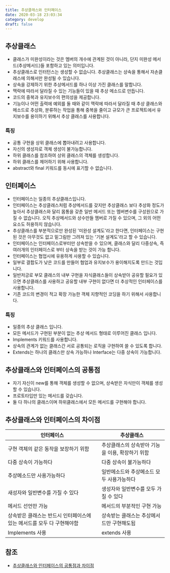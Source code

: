 ```yaml
---
title: 추상클래스와 인터페이스
date: 2020-03-18 23:03:34
category: develop
draft: false
---
```


## 추상클래스

- 클래스가 미완성이라는 것은 멤버의 개수에 관계된 것이 아니라, 단지 미완성 메서드(추상메서드)들 포함하고 있는 의미입니다.
- 추상클래스로 인터턴스는 생성할 수 없습니다. 추상클래스는 상속을 통해서 자손클래스에 의해서만 완성될 수 있습니다.
- 상속을 강제하기 위한 추상메서드를 하나 이상 가진 클래스를 말합니다.
- 맥락에 따라서 달라질 수 있는 기능들이 있을 때 추상 메소드로 만듭니다.
- 코드의 중복과 유지보수의 편의성을 제공합니다.
- 기능이나 어떤 출력에 예외를 둘 때와 같이 맥락에 따라서 달라질 때 추상 클래스와 메소드로 추상화, 분류하는 작업을 통해 중복을 줄이고 규모가 큰 프로젝트에서 유지보수를 용이하기 위해서 추상 클래스를 사용합니다.

### 특징

- 공통 구현을 상위 클래스에 뽑아내려고 사용합니다.
- 자신의 생성자로 객체 생성이 불가능합니다.
- 하위 클래스를 참조하여 상위 클래스의 객체를 생성합니다.
- 하위 클래스를 제어하기 위해 사용합니다.
- abstract와 final 키워드를 동시에 표기할 수 없습니다.

## 인터페이스

- 인터페이스는 일종의 추상클래스입니다.
- 인터페이스는 추상클래스처럼 추상메서드를 갖지만 추상클래스 보다 추상화 정도가 높아서 추상클래스와 달리 몸통을 갖춘 일반 메서드 또는 멤버변수를 구성원으로 가질 수 없습니다. 오직 추상메서드와 상수만들 멤버로 가질 수 있으며, 그 외의 어떤 요소도 허용하지 않습니다.
- 추상클래스를 부분적으로만 완성된 '미완성 설계도'라고 한다면, 인터페이스는 구현된 것은 아무것도 없고 밑그림만 그려져 있는 '기본 설계도'라고 할 수 있습니다.
- 인터페이스는 인터페이스로부터만 상속받을 수 있으며, 클래스와 달리 다중상속, 즉 여러개의 인터페이스로 부터 상속을 받는 것이 가능 합니다.
- 인터페이스는 협업시에 유용하게 사용할 수 있습니다.
- 일부로 결합도가 낮은 코드를 만들어 협업과 유지보수가 용이해지도록 만드는 것입니다.
- 일반저긍로 부모 클래스의 내부 구현을 자식클래스들이 상속받아 공유할 필요가 있으면 추상클래스를 사용하고 공유할 내부 구현이 없다면 더 추상적인 인터페이스를 사용합니다.
- 기존 코드의 변경이 적고 확장 가능한 객체 지향적인 코딩을 하기 위해서 사용합니다.

### 특징

- 일종의 추상 클래스 입니다.
- 모든 메서드가 구현된 부분이 없는 추상 메서드 형태로 이루어진 클래스 입니다.
- Implements 키워드를 사용합니다.
- 상속의 관계가 없는 클래스간 서로 공통되는 로직을 구현하여 쓸 수 있도록 합니다.
- Extends는 하나의 클래스만 상속 가능하나 Interface는 다중 상속이 가능합니다.

## 추상클래스와 인터페이스의 공통점

- 자기 자신이 new를 통해 객체를 생성할 수 없으며, 상속받은 자식만이 객체를 생성할 수 있습니다.
- 프로토타입만 있는 메서드를 갖습니다.
- 둘 다 하나의 클래스이며 하위클래스에서 모든 메서드를 구현해야 합니다.

## 추상클래스와 인터페이스의 차이점

| 인터페이스                                                             | 추상클래스                                       |
| ---------------------------------------------------------------------- | ------------------------------------------------ |
| 구현 객체의 같은 동작을 보장하기 위함                                  | 추상클래스의 상속받아 기능을 이용, 확장하기 위함 |
| 다중 상속이 가능하다                                                   | 다중 상속이 불가능하다                           |
| 추상메소드만 사용가능하다                                              | 일반메소드와 추상메소드 모두 사용가능하다        |
| 새성자와 일반변수를 가질 수 있다                                       | 생성자와 일반변수를 모두 가질 수 있다            |
| 메서드 선언만 가능                                                     | 메서드의 부분적인 구현 가능                      |
| 상속받은 클래스는 반드시 인터페이스에 있는 메서드를 모두 다 구현해야함 | 상속받는 클래스는 추상메서드만 구현해도됨        |
| Implements 사용                                                        | extends 사용                                     |

## 참조

- [추상클래스와 인터페이스의 공통점과 차이점](https://blog.metafor.kr/148)
